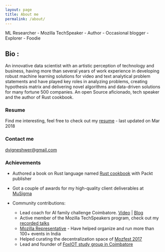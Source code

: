 ```yaml
---
layout: page
title: About me
permalink: /about/
---
```


ML Researcher - Mozilla TechSpeaker - Author - Occasional blogger - Explorer - Foodie

## Bio : 

An innovative data scientist with an artistic perception of technology and business, having more than several years of work experience in developing robust machine learning solutions for video and text analytical problem statements and have played key roles in analyzing problems, creating hypothesis matrix and delivering novel algorithms and data-driven solutions for many fortune 500 companies. An open Source aficionado, tech speaker and the author of Rust cookbook.

### Resume

Find me interesting, feel free to check out my [resume](https://drive.google.com/open?id=1sGzPmMA3rmpEZ9I6dsbfLIN9ZC9wymfk) - last updated on Mar 2018

### Contact me

[dvigneshwer@gmail.com](mailto:dvigneshwer@gmail.com)

### Achievements

* Authored a book on Rust language named [Rust cookbook](https://www.packtpub.com/application-development/rust-cookbook) with Packt publisher

* Got a couple of awards for my high-quality client deliverables at [MuSigma](https://www.mu-sigma.com/)

* Community contributions:
    * Lead coach for AI family challenge Coimbatore. [Video](https://www.youtube.com/watch?v=CyOjIUlbzVg) | [Blog](https://iridescentlearning.org/2019/02/engineers-mentor-ai-coimbatore-india/)
    * Active member of the Mozilla TechSpeakers program, check out my [recorded talks](https://www.youtube.com/watch?v=Zqzwkiii2NE&index=1&list=PLLYM4qs6CxRAPDyji-Y4A0KvVz0e7SJ6o)
    * [Mozilla Representative](https://reps.mozilla.org/u/dvigneshwer/) - Have helped organize and run more than 100+ events in India
    * Helped curating the decentralization space of [Mozfest 2017](https://mozillafestival.org/)
    * Lead and founder of [FoxIOT study group in Coimbatore](https://science.mozilla.org/blog/sgs-viki-dhinakaran)
